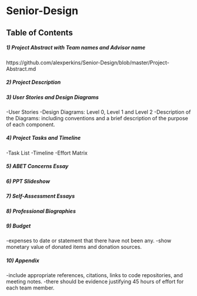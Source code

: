 # Senior-Design
<h2>Table of Contents</h2>
<h5>1) Project Abstract with Team names and Advisor name</h5>
  https://github.com/alexperkins/Senior-Design/blob/master/Project-Abstract.md
<h5>2) Project Description</h5>
<h5>3) User Stories and Design Diagrams</h5>
  -User Stories
  -Design Diagrams: Level 0, Level 1 and Level 2 
  -Description of the Diagrams: including conventions and a brief description of the purpose of each component.
<h5>4) Project Tasks and Timeline</h5>
  -Task List
  -Timeline
  -Effort Matrix
<h5>5) ABET Concerns Essay</h5>
<h5>6) PPT Slideshow</h5>
<h5>7) Self-Assessment Essays</h5>
<h5>8) Professional Biographies</h5>
<h5>9) Budget</h5>
  -expenses to date or statement that there have not been any.
  -show monetary value of donated items and donation sources.
<h5>10) Appendix</h5>
  -include appropriate references, citations, links to code repositories, and meeting notes.
  -there should be evidence justifying 45 hours of effort for each team member.
